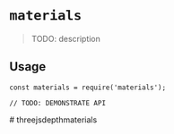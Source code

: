 # `materials`

> TODO: description

## Usage

```
const materials = require('materials');

// TODO: DEMONSTRATE API
```
#   t h r e e j s d e p t h m a t e r i a l s  
 